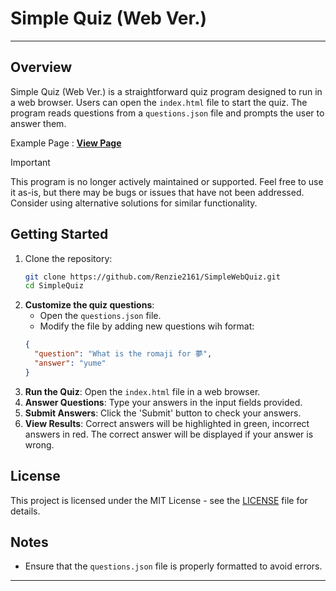 # Simple Quiz (Web Ver.)

---

## Overview

Simple Quiz (Web Ver.) is a straightforward quiz program designed to run in a web browser. Users can open the `index.html` file to start the quiz. The program reads questions from a `questions.json` file and prompts the user to answer them.

Example Page : <strong><a href="http://www.renzie2161.github.io" target="_blank">View Page</a></strong>

> [!IMPORTANT]
> This program is no longer actively maintained or supported. Feel free to use it as-is, but there may be bugs or issues that have not been addressed. Consider using alternative solutions for similar functionality.

## Getting Started

1. Clone the repository:
   ```bash
   git clone https://github.com/Renzie2161/SimpleWebQuiz.git
   cd SimpleQuiz
   ```
2. **Customize the quiz questions**:
   - Open the `questions.json` file.
   - Modify the file by adding new questions wih format:
   ```json
   {
     "question": "What is the romaji for 夢",
     "answer": "yume"
   }
   ```
3. **Run the Quiz**: Open the `index.html` file in a web browser.
4. **Answer Questions**: Type your answers in the input fields provided.
5. **Submit Answers**: Click the 'Submit' button to check your answers.
6. **View Results**: Correct answers will be highlighted in green, incorrect answers in red. The correct answer will be displayed if your answer is wrong.

## License

This project is licensed under the MIT License - see the [LICENSE](LICENSE) file for details.

## Notes

- Ensure that the `questions.json` file is properly formatted to avoid errors.

---
